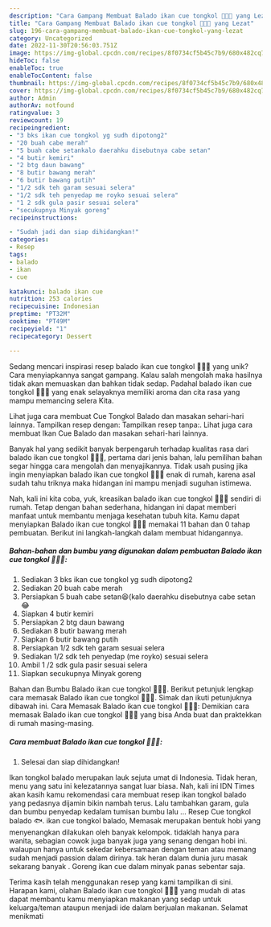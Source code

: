 ```yaml
---
description: "Cara Gampang Membuat Balado ikan cue tongkol 🦈🦈🦈 yang Lezat"
title: "Cara Gampang Membuat Balado ikan cue tongkol 🦈🦈🦈 yang Lezat"
slug: 196-cara-gampang-membuat-balado-ikan-cue-tongkol-yang-lezat
category: Uncategorized
date: 2022-11-30T20:56:03.751Z
image: https://img-global.cpcdn.com/recipes/8f0734cf5b45c7b9/680x482cq70/balado-ikan-cue-tongkol-foto-resep-utama.jpg
hideToc: false
enableToc: true
enableTocContent: false
thumbnail: https://img-global.cpcdn.com/recipes/8f0734cf5b45c7b9/680x482cq70/balado-ikan-cue-tongkol-foto-resep-utama.jpg
cover: https://img-global.cpcdn.com/recipes/8f0734cf5b45c7b9/680x482cq70/balado-ikan-cue-tongkol-foto-resep-utama.jpg
author: Admin
authorAv: notfound
ratingvalue: 3
reviewcount: 19
recipeingredient:
- "3 bks ikan cue tongkol yg sudh dipotong2"
- "20 buah cabe merah"
- "5 buah cabe setankalo daerahku disebutnya cabe setan"
- "4 butir kemiri"
- "2 btg daun bawang"
- "8 butir bawang merah"
- "6 butir bawang putih"
- "1/2 sdk teh garam sesuai selera"
- "1/2 sdk teh penyedap me royko sesuai selera"
- "1 2 sdk gula pasir sesuai selera"
- "secukupnya Minyak goreng"
recipeinstructions:

- "Sudah jadi dan siap dihidangkan!"
categories:
- Resep
tags:
- balado
- ikan
- cue

katakunci: balado ikan cue 
nutrition: 253 calories
recipecuisine: Indonesian
preptime: "PT32M"
cooktime: "PT49M"
recipeyield: "1"
recipecategory: Dessert

---
```





Sedang mencari inspirasi resep balado ikan cue tongkol 🦈🦈🦈 yang unik? Cara menyiapkannya sangat gampang. Kalau salah mengolah maka hasilnya tidak akan memuaskan dan bahkan tidak sedap. Padahal balado ikan cue tongkol 🦈🦈🦈 yang enak selayaknya memiliki aroma dan cita rasa yang mampu memancing selera Kita.





Lihat juga cara membuat Cue Tongkol Balado dan masakan sehari-hari lainnya. Tampilkan resep dengan: Tampilkan resep tanpa:. Lihat juga cara membuat Ikan Cue Balado dan masakan sehari-hari lainnya.

Banyak hal yang sedikit banyak berpengaruh terhadap kualitas rasa dari balado ikan cue tongkol 🦈🦈🦈, pertama dari jenis bahan, lalu pemilihan bahan segar hingga cara mengolah dan menyajikannya. Tidak usah pusing jika ingin menyiapkan balado ikan cue tongkol 🦈🦈🦈 enak di rumah, karena asal sudah tahu triknya maka hidangan ini mampu menjadi suguhan istimewa.






Nah, kali ini kita coba, yuk, kreasikan balado ikan cue tongkol 🦈🦈🦈 sendiri di rumah. Tetap dengan bahan sederhana, hidangan ini dapat memberi manfaat untuk membantu menjaga kesehatan tubuh kita. Kamu dapat menyiapkan Balado ikan cue tongkol 🦈🦈🦈 memakai 11 bahan dan 0 tahap pembuatan. Berikut ini langkah-langkah dalam membuat hidangannya.

<!--inarticleads1-->

##### Bahan-bahan dan bumbu yang digunakan dalam pembuatan Balado ikan cue tongkol 🦈🦈🦈:

1. Sediakan 3 bks ikan cue tongkol yg sudh dipotong2
1. Sediakan 20 buah cabe merah
1. Persiapkan 5 buah cabe setan😆(kalo daerahku disebutnya cabe setan😂
1. Siapkan 4 butir kemiri
1. Persiapkan 2 btg daun bawang
1. Sediakan 8 butir bawang merah
1. Siapkan 6 butir bawang putih
1. Persiapkan 1/2 sdk teh garam sesuai selera
1. Sediakan 1/2 sdk teh penyedap (me royko) sesuai selera
1. Ambil 1 /2 sdk gula pasir sesuai selera
1. Siapkan secukupnya Minyak goreng


Bahan dan Bumbu Balado ikan cue tongkol 🦈🦈🦈. Berikut petunjuk lengkap cara memasak Balado ikan cue tongkol 🦈🦈🦈. Simak dan ikuti petunjuknya dibawah ini. Cara Memasak Balado ikan cue tongkol 🦈🦈🦈: Demikian cara memasak Balado ikan cue tongkol 🦈🦈🦈 yang bisa Anda buat dan praktekkan di rumah masing-masing. 

<!--inarticleads2-->

##### Cara membuat Balado ikan cue tongkol 🦈🦈🦈:


1. Selesai dan siap dihidangkan!

Ikan tongkol balado merupakan lauk sejuta umat di Indonesia. Tidak heran, menu yang satu ini kelezatannya sangat luar biasa. Nah, kali ini IDN Times akan kasih kamu rekomendasi cara membuat resep ikan tongkol balado yang pedasnya dijamin bikin nambah terus. Lalu tambahkan garam, gula dan bumbu penyedap kedalam tumisan bumbu lalu … Resep Cue tongkol balado 🐟. ikan cue tongkol balado, Memasak merupakan bentuk hobi yang menyenangkan dilakukan oleh banyak kelompok. tidaklah hanya para wanita, sebagian cowok juga banyak juga yang senang dengan hobi ini. walaupun hanya untuk sekedar kebersamaan dengan teman atau memang sudah menjadi passion dalam dirinya. tak heran dalam dunia juru masak sekarang banyak . Goreng ikan cue dalam minyak panas sebentar saja. 

Terima kasih telah menggunakan resep yang kami tampilkan di sini. Harapan kami, olahan Balado ikan cue tongkol 🦈🦈🦈 yang mudah di atas dapat membantu kamu menyiapkan makanan yang sedap untuk keluarga/teman ataupun menjadi ide dalam berjualan makanan. Selamat menikmati
